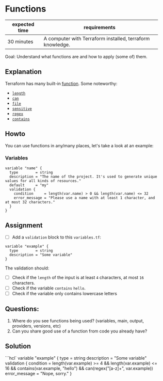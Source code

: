 # Functions

|expected time|requirements                                             |
|-------------|---------------------------------------------------------|
|30 minutes   |A computer with Terraform installed, terraform knowledge.|

Goal: Understand what functions are and how to apply (some of) them.

## Explanation

Terraform has many built-in [function](https://www.terraform.io/docs/language/functions/index.html). Some noteworthy:

- [`length`](https://www.terraform.io/docs/language/functions/length.html)
- [`can`](https://www.terraform.io/docs/language/functions/can.html)
- [`file`](https://www.terraform.io/docs/language/functions/file.html)
- [`sensitive`](https://www.terraform.io/docs/language/functions/sensitive.html)
- [`regex`](https://www.terraform.io/docs/language/functions/regex.html)
- [`contains`](https://www.terraform.io/docs/language/functions/contains.html)

## Howto

You can use functions in any/many places, let's take a look at an example:

### Variables

```hcl
variable "name" {
  type        = string
  description = "The name of the project. It's used to generate unique values for all kinds of resources."
  default     = "my"
  validation {
    condition     = length(var.name) > 0 && length(var.name) <= 32
    error_message = "Please use a name with at least 1 character, and at most 32 characters."
  }
}
```

## Assignment

- [ ] Add a `validation` block to this `variables.tf`:

```hcl
variable "example" {
  type        = string
  description = "Some variable"
}
```

The validation should:

- [ ] Check if the `length` of the input is at least `4` characters, at most `16` characters.
- [ ] Check if the variable `contains` `hello`.
- [ ] Check if the variable only contains lowercase letters

## Questions:

1. Where do you see functions being used? (variables, main, output, providers, versions, etc)
2. Can you share good use of a function from code you already have?

## Solution

```hcl`
variable "example" {
  type        = string
  description = "Some variable"
  validation {
    condition     = length(var.example) >= 4 && length(var.example) <= 16 && contains(var.example, "hello") && can(regex("[a-z]+", var.example))
    error_message = "Nope, sorry."
} 
```
